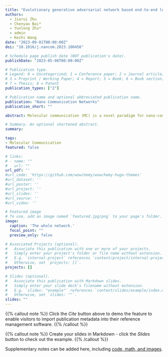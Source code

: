 ```yaml
---
title: "Evolutionary generative adversarial network based end-to-end learning for MIMO molecular communication with drift system"
authors:
  - Jiarui Zhu
  - Chenyao Bai*
  - Yunlong Zhu*
  - admin
  - Kezhi Wang
date: "2023-09-01T00:00:00Z"
doi: "10.1016/j.nancom.2023.100456"

# Schedule page publish date (NOT publication's date). 
publishDate: "2023-05-06T00:00:00Z"

# Publication type.
# Legend: 0 = Uncategorized; 1 = Conference paper; 2 = Journal article;
# 3 = Preprint / Working Paper; 4 = Report; 5 = Book; 6 = Book section;
# 7 = Thesis; 8 = Patent
publication_types: ["2"]

# Publication name and optional abbreviated publication name.
publication: "Nano Communication Networks"
publication_short: ""

abstract: Molecular communication (MC) is a novel paradigm for nano-communication networks. Compared with diffusion-based single-input single-out (SISO) systems, multiple-input multiple-output (MIMO) MC with drift systems can effectively mitigate the negative effects of inter symbol interference (ISI), inter link interference (ILI) and noise, further improving transmission efficiency. The modeling complexity of MIMO MC systems inspires the application of deep learning (DL) techniques to establish end-to-end architectures for signal recovery. However, training of the entire end-to-end system is limited by the unknown channel and small training sample size. In this paper, aiming at signal recovery of the newly developed mathematical MIMO MC with drift system model, a Kullback–Leibler divergence (KLD) evolutionary generative adversarial network (EGAN)-based end-to-end learning method is proposed. The end-to-end architecture can be trained offline with both the sampled and fake signals generated by KLD EGAN, even with a small training sample size, and then used to recover online transmitted signals directly. Besides, two traditional detection algorithms denoted as the maximum a posterior (MAP) detector and fixed threshold (FT) detector, are proposed as well for theoretical comparison. Experiments of the effect of different model parameters on the system performance have been carried out. Results validate the effectiveness and robustness of our proposed method compared to other DL-based methods, including the deep neural networks (DNN)-based, the original GAN-based, and the original EGAN-based, in terms of transmission accuracy.

# Summary. An optional shortened abstract.
summary: 

tags:
- Molecular Communication
featured: false

# links:
# - name: ""
#   url: ""
url_pdf: ''
#url_code: 'https://github.com/wowchemy/wowchemy-hugo-themes'
#url_dataset: ''
#url_poster: ''
#url_project: ''
#url_slides: ''
#url_source: ''
#url_video: ''

# Featured image
# To use, add an image named `featured.jpg/png` to your page's folder. 
image:
  caption: 'The whole network.'
  focal_point: ""
  preview_only: false

# Associated Projects (optional).
#   Associate this publication with one or more of your projects.
#   Simply enter your project's folder or file name without extension.
#   E.g. `internal-project` references `content/project/internal-project/index.md`.
#   Otherwise, set `projects: []`.
projects: []

# Slides (optional).
#   Associate this publication with Markdown slides.
#   Simply enter your slide deck's filename without extension.
#   E.g. `slides: "example"` references `content/slides/example/index.md`.
#   Otherwise, set `slides: ""`.
slides: ""
---
```


{{% callout note %}}
Click the *Cite* button above to demo the feature to enable visitors to import publication metadata into their reference management software.
{{% /callout %}}

{{% callout note %}}
Create your slides in Markdown - click the *Slides* button to check out the example.
{{% /callout %}}

Supplementary notes can be added here, including [code, math, and images](https://wowchemy.com/docs/writing-markdown-latex/).
